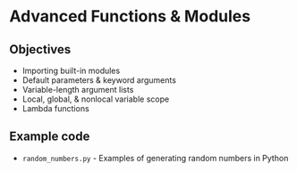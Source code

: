 # Advanced Functions & Modules

## Objectives

- Importing built-in modules
- Default parameters & keyword arguments
- Variable-length argument lists 
- Local, global, & nonlocal variable scope
- Lambda functions

## Example code

- `random_numbers.py` - Examples of generating random numbers in Python
